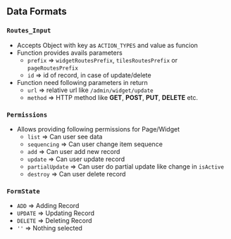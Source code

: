 ## Data Formats

### `Routes_Input`
- Accepts Object with key as `ACTION_TYPES` and value as funcion
- Function provides avails parameters
    - `prefix` => `widgetRoutesPrefix`, `tilesRoutesPrefix` or `pageRoutesPrefix`
    - `id` => id of record, in case of update/delete
- Function need following parameters in return
    - `url` => relative url like `/admin/widget/update`
    - `method` => HTTP method like **GET**, **POST**, **PUT**, **DELETE** etc.

### `Permissions`
- Allows providing following permissions for Page/Widget
    - `list` => Can user see data
    - `sequencing` => Can user change item sequence
    - `add` => Can user add new record
    - `update` => Can user update record
    - `partialUpdate` => Can user do partial update like change in `isActive`
    - `destroy` => Can user delete record

### `FormState`
- `ADD` => Adding Record
- `UPDATE` => Updating Record
- `DELETE` => Deleting Record
- `''` => Nothing selected